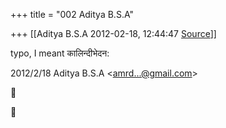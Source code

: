 +++
title = "002 Aditya B.S.A"

+++
[[Aditya B.S.A	2012-02-18, 12:44:47 [Source](https://groups.google.com/g/samskrita/c/nhxMh9UySZ8)]]



typo, I meant कालिन्दीभेदन:  
  

2012/2/18 Aditya B.S.A \<[amrd...@gmail.com]()\>





